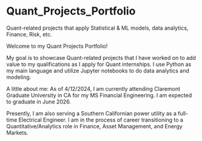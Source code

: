 # Quant_Projects_Portfolio
Quant-related projects that apply Statistical & ML models, data analytics, Finance, Risk, etc.

Welcome to my Quant Projects Portfolio!

My goal is to showcase Quant-related projects that I have worked on to add value to my qualifications as I apply for Quant internships. I use Python as my main language and utilize Jupyter notebooks to do data analytics and modeling.

A little about me:
As of 4/12/2024, I am currently attending Claremont Graduate University in CA for my MS Financial Engineering. I am expected to graduate in June 2026.

Presently, I am also serving a Southern Californian power utility as a full-time Electrical Engineer. I am in the process of career transitioning to a Quantitative/Analytics role in Finance, Asset Management, and Energy Markets.
